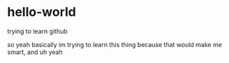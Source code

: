 # hello-world
trying to learn github

so yeah basically im trying to learn this thing because that would make me smart, and uh yeah
